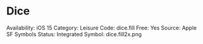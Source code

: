 # Dice

Availability: iOS 15
Category: Leisure
Code: dice.fill
Free: Yes
Source: Apple SF Symbols
Status: Integrated
Symbol: dice.fill2x.png